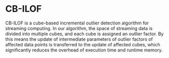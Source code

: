 # CB-ILOF

CB-ILOF is a cube-based incremental outlier detection algorithm for streaming computing. In our algorithm, the space of streaming data is divided into multiple cubes, and each cube is assigned an outlier factor. By this means the update of intermediate parameters of outlier factors of affected data points is transferred to the update of affected cubes, which significantly reduces the overhead of execution time and runtime memory. 
